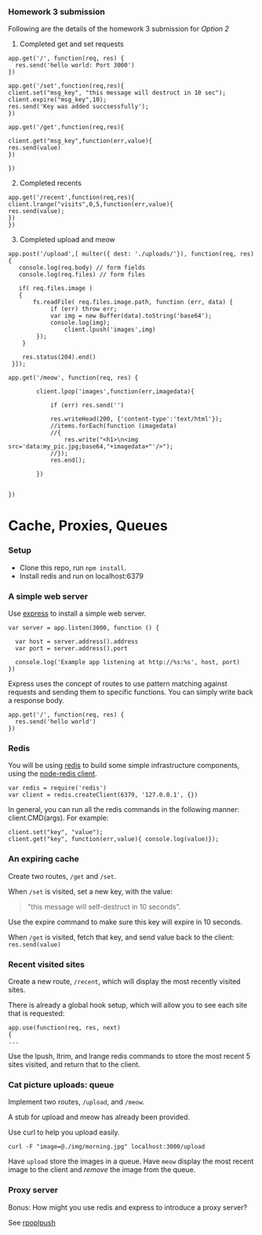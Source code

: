 ### Homework 3 submission

Following are the details of the homework 3 submission for *Option 2*

1) Completed get and set requests

```
app.get('/', function(req, res) {
  res.send('hello world: Port 3000')
})

app.get('/set',function(req,res){
client.set("msg_key", "this message will destruct in 10 sec");
client.expire("msg_key",10);
res.send('Key was added succsessfully');
})

app.get('/get',function(req,res){

client.get("msg_key",function(err,value){
res.send(value)
})

})
```

2) Completed recents

```
app.get('/recent',function(req,res){
client.lrange("visits",0,5,function(err,value){
res.send(value);
})
})
```

3) Completed upload and meow

```
app.post('/upload',[ multer({ dest: './uploads/'}), function(req, res){
   console.log(req.body) // form fields
   console.log(req.files) // form files

   if( req.files.image )
   {
	   fs.readFile( req.files.image.path, function (err, data) {
	  		if (err) throw err;
	  		var img = new Buffer(data).toString('base64');
	  		console.log(img);
				client.lpush('images',img)
		});
	}

    res.status(204).end()
 }]);

app.get('/meow', function(req, res) {

		client.lpop('images',function(err,imagedata){

			if (err) res.send('')

			res.writeHead(200, {'content-type':'text/html'});
			//items.forEach(function (imagedata)
			//{
				res.write("<h1>\n<img src='data:my_pic.jpg;base64,"+imagedata+"'/>");
			//});
			res.end();

		})


})
```



Cache, Proxies, Queues
=========================

### Setup

* Clone this repo, run `npm install`.
* Install redis and run on localhost:6379

### A simple web server

Use [express](http://expressjs.com/) to install a simple web server.

	var server = app.listen(3000, function () {
	
	  var host = server.address().address
	  var port = server.address().port
	
	  console.log('Example app listening at http://%s:%s', host, port)
	})

Express uses the concept of routes to use pattern matching against requests and sending them to specific functions.  You can simply write back a response body.

	app.get('/', function(req, res) {
	  res.send('hello world')
	})

### Redis

You will be using [redis](http://redis.io/) to build some simple infrastructure components, using the [node-redis client](https://github.com/mranney/node_redis).

	var redis = require('redis')
	var client = redis.createClient(6379, '127.0.0.1', {})

In general, you can run all the redis commands in the following manner: client.CMD(args). For example:

	client.set("key", "value");
	client.get("key", function(err,value){ console.log(value)});

### An expiring cache

Create two routes, `/get` and `/set`.

When `/set` is visited, set a new key, with the value:
> "this message will self-destruct in 10 seconds".

Use the expire command to make sure this key will expire in 10 seconds.

When `/get` is visited, fetch that key, and send value back to the client: `res.send(value)` 


### Recent visited sites

Create a new route, `/recent`, which will display the most recently visited sites.

There is already a global hook setup, which will allow you to see each site that is requested:

	app.use(function(req, res, next) 
	{
	...

Use the lpush, ltrim, and lrange redis commands to store the most recent 5 sites visited, and return that to the client.

### Cat picture uploads: queue

Implement two routes, `/upload`, and `/meow`.
 
A stub for upload and meow has already been provided.

Use curl to help you upload easily.

	curl -F "image=@./img/morning.jpg" localhost:3000/upload

Have `upload` store the images in a queue.  Have `meow` display the most recent image to the client and *remove* the image from the queue.

### Proxy server

Bonus: How might you use redis and express to introduce a proxy server?

See [rpoplpush](http://redis.io/commands/rpoplpush)
